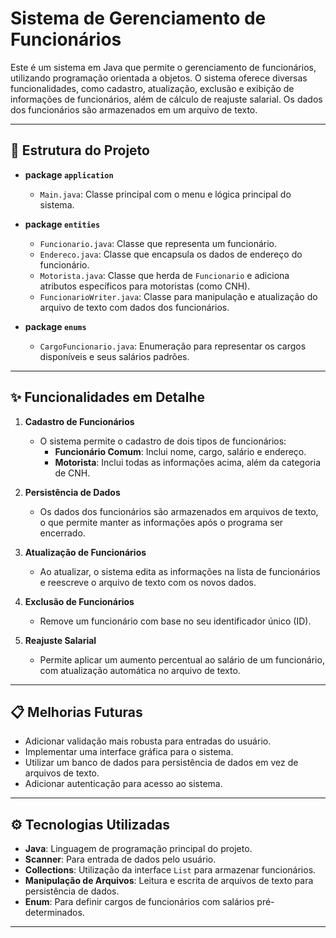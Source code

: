# Sistema de Gerenciamento de Funcionários

Este é um sistema em Java que permite o gerenciamento de funcionários, utilizando programação orientada a objetos. O sistema oferece diversas funcionalidades, como cadastro, atualização, exclusão e exibição de informações de funcionários, além de cálculo de reajuste salarial. Os dados dos funcionários são armazenados em um arquivo de texto.

---

## 📂 Estrutura do Projeto

- **package `application`**
    - `Main.java`: Classe principal com o menu e lógica principal do sistema.

- **package `entities`**
    - `Funcionario.java`: Classe que representa um funcionário.
    - `Endereco.java`: Classe que encapsula os dados de endereço do funcionário.
    - `Motorista.java`: Classe que herda de `Funcionario` e adiciona atributos específicos para motoristas (como CNH).
    - `FuncionarioWriter.java`: Classe para manipulação e atualização do arquivo de texto com dados dos funcionários.

- **package `enums`**
    - `CargoFuncionario.java`: Enumeração para representar os cargos disponíveis e seus salários padrões.

---

## ✨ Funcionalidades em Detalhe

1. **Cadastro de Funcionários**
    - O sistema permite o cadastro de dois tipos de funcionários:
        - **Funcionário Comum**: Inclui nome, cargo, salário e endereço.
        - **Motorista**: Inclui todas as informações acima, além da categoria de CNH.

2. **Persistência de Dados**
    - Os dados dos funcionários são armazenados em arquivos de texto, o que permite manter as informações após o programa ser encerrado.

3. **Atualização de Funcionários**
    - Ao atualizar, o sistema edita as informações na lista de funcionários e reescreve o arquivo de texto com os novos dados.

4. **Exclusão de Funcionários**
    - Remove um funcionário com base no seu identificador único (ID).

5. **Reajuste Salarial**
    - Permite aplicar um aumento percentual ao salário de um funcionário, com atualização automática no arquivo de texto.

---

## 📋 Melhorias Futuras

- Adicionar validação mais robusta para entradas do usuário.
- Implementar uma interface gráfica para o sistema.
- Utilizar um banco de dados para persistência de dados em vez de arquivos de texto.
- Adicionar autenticação para acesso ao sistema.

---

## ⚙️ Tecnologias Utilizadas

- **Java**: Linguagem de programação principal do projeto.
- **Scanner**: Para entrada de dados pelo usuário.
- **Collections**: Utilização da interface `List` para armazenar funcionários.
- **Manipulação de Arquivos**: Leitura e escrita de arquivos de texto para persistência de dados.
- **Enum**: Para definir cargos de funcionários com salários pré-determinados.

---

